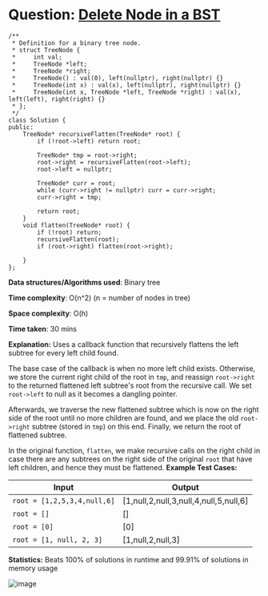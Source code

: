 <h1>Question: <a href="https://leetcode.com/problems/delete-node-in-a-bst/description">Delete Node in a BST</a></h1>

```
/**
 * Definition for a binary tree node.
 * struct TreeNode {
 *     int val;
 *     TreeNode *left;
 *     TreeNode *right;
 *     TreeNode() : val(0), left(nullptr), right(nullptr) {}
 *     TreeNode(int x) : val(x), left(nullptr), right(nullptr) {}
 *     TreeNode(int x, TreeNode *left, TreeNode *right) : val(x), left(left), right(right) {}
 * };
 */
class Solution {
public:
    TreeNode* recursiveFlatten(TreeNode* root) {
        if (!root->left) return root;

        TreeNode* tmp = root->right;
        root->right = recursiveFlatten(root->left);
        root->left = nullptr;

        TreeNode* curr = root;
        while (curr->right != nullptr) curr = curr->right;
        curr->right = tmp;

        return root;
    }
    void flatten(TreeNode* root) {
        if (!root) return;
        recursiveFlatten(root);
        if (root->right) flatten(root->right);
        
    }
};
```

**Data structures/Algorithms used**: Binary tree

**Time complexity**: O(n^2) (n = number of nodes in tree)

**Space complexity**: O(h)

**Time taken**: 30 mins

**Explanation:**
Uses a callback function that recursively flattens the left subtree for every left child found.

The base case of the callback is when no more left child exists. Otherwise, we store the current right child of the root in `tmp`, and reassign `root->right` to the returned flattened left subtree's root from the recursive call. We set `root->left` to null as it becomes a dangling pointer.

Afterwards, we traverse the new flattened subtree which is now on the right side of the root until no more children are found, and we place the old `root->right` subtree (stored in `tmp`) on this end. Finally, we return the root of flattened subtree.

In the original function, `flatten`, we make recursive calls on the right child in case there are any subtrees on the right side of the original `root` that have left children, and hence they must be flattened.
**Example Test Cases:**


| Input  | Output |
| ------------- | ------------- |
| <code>root = [1,2,5,3,4,null,6]</code>  | [1,null,2,null,3,null,4,null,5,null,6] |
| <code>root = []</code>  | [] |
| <code>root = [0]</code>  | [0] |
| <code>root = [1, null, 2, 3]</code>  | [1,null,2,null,3] |



**Statistics:** Beats 100% of solutions in runtime and 99.91% of solutions in memory usage

![image](https://github.com/user-attachments/assets/b93b7c0e-3251-40c0-8d0a-0330d9499730)



